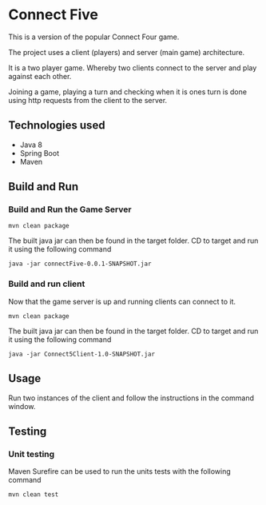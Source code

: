 # Connect Five #
This is a version of the popular Connect Four game. 

The project uses a client (players) and server (main game) architecture. 

It is a two player game. Whereby two clients connect to the server and play against each other.

Joining a game, playing a turn and checking when it is ones turn is done using http requests from the client to the server. 

## Technologies used
*  Java 8
*  Spring Boot
*  Maven


## Build and Run


### Build and Run the Game Server
```
mvn clean package
```
The built java jar can then be found in the target folder. CD to target and run it using the following command

```
java -jar connectFive-0.0.1-SNAPSHOT.jar
```

### Build and run client

Now that the game server is up and running clients can connect to it. 
```
mvn clean package
```
The built java jar can then be found in the target folder. CD to target and run it using the following command

```
java -jar Connect5Client-1.0-SNAPSHOT.jar
```



## Usage

Run two instances of the client and follow the instructions in the command window.


## Testing

### Unit testing
Maven Surefire can be used to run the units tests with the following command
```
mvn clean test
```






